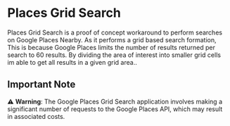 # Places Grid Search

Places Grid Search is a proof of concept workaround to perform searches on Google Places Nearby. As it performs a grid based search formation, This is because Google Places limits the number of results returned per search to 60 results. By dividing the area of interest into smaller grid cells im able to get all results in a given grid area..

## Important Note

⚠️ **Warning**: The Google Places Grid Search application involves making a significant number of requests to the Google Places API, which may result in associated costs.
